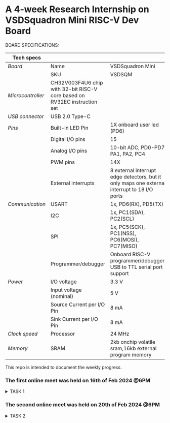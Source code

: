 # A 4-week Research Internship on VSDSquadron Mini RISC-V Dev Board

BOARD SPECIFICATIONS:

| Tech specs   |   |    |
|------------|------------|------------|
| *Board* | Name     | VSDSquadron Mini    |
|      | SKU    | VSDSQM    |
| *Microcontroller*    | CH32V003F4U6 chip with 32-bit RISC-V core based on RV32EC instruction set    |     |
| *USB connector* | USB 2.0 Type-C    |     |
| *Pins*     | Built-in LED Pin     | 1X onboard user led (PD6)     |
|      | Digital I/O pins     | 15     |
|      | Analog I/O pins     | 10-bit ADC, PD0-PD7, PA1, PA2, PC4     |
|      | PWM pins     | 14X     |
|      | External interrupts     | 	8 external interrupt edge detectors, but it only maps one external interrupt to 18 I/O ports     |
| *Communication*     | USART     | 	1x, PD6(RX), PD5(TX)     |
|      | I2C     | 1x, PC1(SDA), PC2(SCL)    |
|      | SPI     | 1x, PC5(SCK), PC1(NSS), PC6(MOSI), PC7(MISO)     |
|      | Programmer/debugger     | Onboard RISC-V programmer/debugger, USB to TTL serial port support     |
| *Power*     | I/O voltage     | 3.3 V    |
|      | Input voltage (nominal)     | 5 V    |
|      | Source Current per I/O Pin    | 8 mA     |
|      | Sink Current per I/O Pin     | 8 mA     |
| *Clock speed*     | Processor    | 24 MHz     |
| *Memory*     | SRAM     | 2kb onchip volatile sram,16kb external program memory     |
   

This repo is intended to document the weekly progress.

### The first online meet was held on 16th of Feb 2024 @6PM

<details>
    <summary> TASK 1 </summary>
 
1) install Yosys 

2) install iverilog 

3) install gtkwave

### CLONING RISC-V GNU TOOLCHAIN

# To install git 
sudo apt install git-all   

 make sure to install the dependencies
![86a76990-1015-43d1-b726-e30082617551](https://github.com/Shreejalsrai/VSD/assets/160627157/16f1c365-93a4-4da3-ab45-5bba0d62154c)




### INSTALLING YOSYS, IVERILOG & GTKWAVE.

### 1.YOSYS


git clone https://github.com/YosysHQ/yosys.git
![a98614a6-670a-4369-ab78-a9e2b9495517](https://github.com/Shreejalsrai/VSD/assets/160627157/ddf1f966-c0b6-42d5-b64b-9d1f60f2cf0f)

cd yosys 

sudo apt install make
![2c70b827-d3c1-4155-b023-7b4bedfbcd05](https://github.com/Shreejalsrai/VSD/assets/160627157/6a734fc9-3c61-418e-a866-f2a5ddfd2aed)

sudo apt-get install build-essential clang bison flex \libreadline-dev gawk tcl-dev libffi-dev git \ graphviz xdot pkg-config python3 libboost-system-dev\libboost-python-dev libboost-filesystem-dev zlib1g-dev

make config-gcc

make 

sudo make install
![4fe9c91f-eb81-4e21-9e7c-51edd4b60b8b](https://github.com/Shreejalsrai/VSD/assets/160627157/88f28fd1-48ba-4aba-9b52-5299501fb8a3)




### 2.iVerilog
installing iVerilog

sudo apt update

sudo apt-get install iverilog

![4fe9c91f-eb81-4e21-9e7c-51edd4b60b8b](https://github.com/Shreejalsrai/VSD/assets/160627157/58951e74-3dfb-44d9-bc1d-a5dad896edd5)

### 3.GTkWave
installing GTkWave

 sudo apt-get install gtkwave
 
![2f34fdac-740a-46bb-a87f-0fbbe34235e0](https://github.com/Shreejalsrai/VSD/assets/160627157/f384911e-d38d-4590-8cba-73725d922463)


</details>

### The second online meet was held on 20th of Feb 2024 @6PM
<details>
    <summary> TASK 2 </summary>


## Universal Asynchronous Receiver Transmitter protocol based on hardware transmitter

### Introduction:


In UART communication, two UARTs communicate directly with each other. The transmitting UART converts parallel data from a controlling device like a CPU into serial form, transmits it in serial to the receiving UART, which then converts the serial data back into parallel data for the receiving device. Only two wires are needed to transmit data between two UARTs. Data flows from the Tx pin of the transmitting UART to the Rx pin of the receiving UART:

![image](https://github.com/Shreejalsrai/VSD/assets/160627157/f1eb44bd-5242-49a2-9b11-3116374e588c)!
</details>
